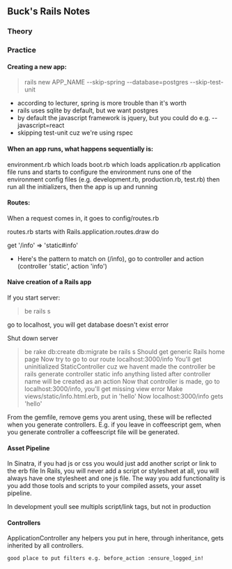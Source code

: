 ## Buck's Rails Notes

### Theory


### Practice

#### Creating a new app:
  >rails new APP_NAME --skip-spring --database=postgres --skip-test-unit

  - according to lecturer, spring is more trouble than it's worth
  -  rails uses sqlite by default, but we want postgres
  -  by default the javascript framework is jquery, but you could do e.g. --javascript=react
  - skipping test-unit cuz we're using rspec

#### When an app runs, what happens sequentially is:

environment.rb
  which loads boot.rb
    which loads application.rb
    application file runs and starts to configure the environment
      runs one of the environment config files (e.g. development.rb, production.rb, test.rb)
      then run all the initializers, then the app is up and running

#### Routes:
  When a request comes in, it goes to config/routes.rb

  routes.rb starts with Rails.application.routes.draw do

  get '/info' => 'static#info'
  - Here's the pattern to match on (/info), go to controller and action (controller 'static', action 'info')

#### Naive creation of a Rails app
If you start server:
  >be rails s

  go to localhost, you will get database doesn't exist error

Shut down server
>be rake db:create db:migrate
>be rails s
Should get generic Rails home page
Now try to go to our route
localhost:3000/info
You'll get uninitialized StaticController cuz we havent made the controller
>be rails generate controller static info
anything listed after controller name will be created as an action
Now that controller is made, go to localhost:3000/info, you'll get missing view error
Make views/static/info.html.erb, put in 'hello'
Now localhost:3000/info gets 'hello'

From the gemfile, remove gems you arent using, these will be reflected when you generate controllers.
E.g. if you leave in coffeescript gem, when you generate controller a coffeescript file will be generated.

#### Asset Pipeline
  In Sinatra, if you had js or css you would just add another script or link to the erb file
  In Rails, you will never add a script or stylesheet at all, you will always have one stylesheet and one js file.
  The way you add functionality is you add those tools and scripts to your compiled assets, your asset pipeline.

  In development youll see multipls script/link tags, but not in production

#### Controllers
  ApplicationController
    any helpers you put in here, through inheritance, gets inherited by all controllers.

    good place to put filters e.g. before_action :ensure_logged_in!




